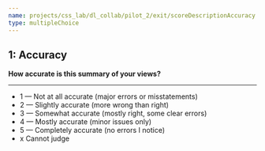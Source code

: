 ```yaml
---
name: projects/css_lab/dl_collab/pilot_2/exit/scoreDescriptionAccuracy.md
type: multipleChoice
---
```


## 1: Accuracy

**How accurate is this summary of your views?**

---

- 1 — Not at all accurate (major errors or misstatements)
- 2 — Slightly accurate (more wrong than right)
- 3 — Somewhat accurate (mostly right, some clear errors)
- 4 — Mostly accurate (minor issues only)
- 5 — Completely accurate (no errors I notice)
- x Cannot judge
